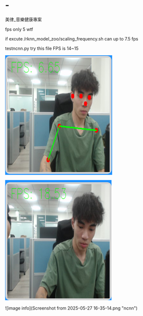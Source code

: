 # -
美律_音樂健康專案

fps only 5 wtf

if excute /rknn_model_zoo/scaling_frequency.sh can up to 7.5 fps

testncnn.py try this file FPS is 14~15

![image info](withaimodel.png "withaimodel")

![image info](withoutAImodel.png "withoutAImodel")

![image info](Screenshot from 2025-05-27 16-35-14.png "ncnn")
